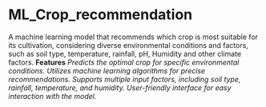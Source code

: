 # ML_Crop_recommendation
A machine learning model that recommends which crop is most suitable for its cultivation, considering diverse environmental conditions and factors, such as soil type, temperature, rainfall, pH, Humidity and other climate factors.
**Features**
*Predicts the optimal crop for specific environmental conditions.*
*Utilizes machine learning algorithms for precise recommendations.*
*Supports multiple input factors, including soil type, rainfall, temperature, and humidity.*
*User-friendly interface for easy interaction with the model.*
